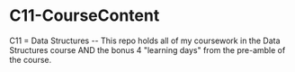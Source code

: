 # C11-CourseContent
C11 = Data Structures -- This repo holds all of my coursework in the Data Structures course AND the bonus 4 "learning days" from the pre-amble of the course.
